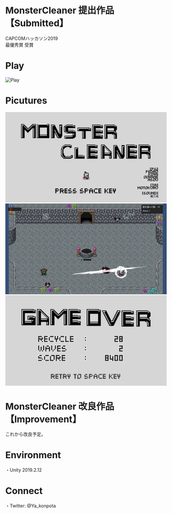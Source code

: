 # MonsterCleaner 提出作品 【Submitted】
CAPCOMハッカソン2019  
最優秀賞 受賞

# Play
![Play](https://github.com/Ya-kon/MonsterCleaner/blob/master/Picutures/MonsterCleaner_Movie.gif)

# Picutures
![Title](https://github.com/Ya-kon/MonsterCleaner/blob/master/Submitted/Picutures/MonsterCleaner_Title.jpg)  
![Play](https://github.com/Ya-kon/MonsterCleaner/blob/master/Submitted/Picutures/MonsterCleaner_Play.jpg)    
![GameOver](https://github.com/Ya-kon/MonsterCleaner/blob/master/Submitted/Picutures/MonsterCleaner_GameOver.jpg)  

# MonsterCleaner 改良作品 【Improvement】  
これから改良予定。

# Environment
・Unity 2019.2.12
  
# Connect
・Twitter: @Ya_konpota
